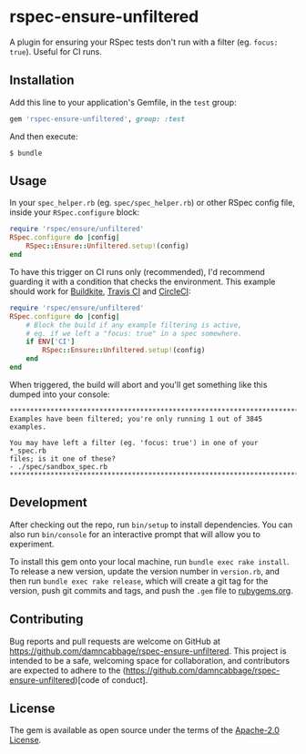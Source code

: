 # rspec-ensure-unfiltered

A plugin for ensuring your RSpec tests don't run with a filter (eg. `focus: true`). Useful for CI runs.


## Installation

Add this line to your application's Gemfile, in the `test` group:

```ruby
gem 'rspec-ensure-unfiltered', group: :test
```

And then execute:

```
$ bundle
```


## Usage

In your `spec_helper.rb` (eg. `spec/spec_helper.rb`) or other RSpec config file, inside your `RSpec.configure` block:

```ruby
require 'rspec/ensure/unfiltered'
RSpec.configure do |config|
	RSpec::Ensure::Unfiltered.setup!(config)
end
```

To have this trigger on CI runs only (recommended), I'd recommend guarding it with a condition that checks the environment. This example should work for [Buildkite](https://buildkite.com), [Travis CI](https://travis-ci.org/) and [CircleCI](https://circleci.com/):

```ruby
require 'rspec/ensure/unfiltered'
RSpec.configure do |config|
	# Block the build if any example filtering is active,
	# eg. if we left a "focus: true" in a spec somewhere.
	if ENV['CI']
		RSpec::Ensure::Unfiltered.setup!(config)
	end
end
```

When triggered, the build will abort and you'll get something like this dumped into your console:

```
************************************************************************
Examples have been filtered; you're only running 1 out of 3845 examples.

You may have left a filter (eg. 'focus: true') in one of your *_spec.rb
files; is it one of these?
- ./spec/sandbox_spec.rb
************************************************************************
```


## Development

After checking out the repo, run `bin/setup` to install dependencies. You can also run `bin/console` for an interactive prompt that will allow you to experiment.

To install this gem onto your local machine, run `bundle exec rake install`. To release a new version, update the version number in `version.rb`, and then run `bundle exec rake release`, which will create a git tag for the version, push git commits and tags, and push the `.gem` file to [rubygems.org](https://rubygems.org).


## Contributing

Bug reports and pull requests are welcome on GitHub at https://github.com/damncabbage/rspec-ensure-unfiltered. This project is intended to be a safe, welcoming space for collaboration, and contributors are expected to adhere to the (https://github.com/damncabbage/rspec-ensure-unfiltered)[code of conduct].


## License

The gem is available as open source under the terms of the [Apache-2.0 License](https://opensource.org/licenses/Apache-2.0).
